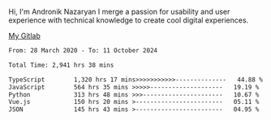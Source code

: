 Hi, I'm Andronik Nazaryan
I merge a passion for usability and user experience with technical knowledge to create cool digital experiences.

[My Gitlab](https://gitlab.com/anridev24)

<!--START_SECTION:waka-->

```txt
From: 28 March 2020 - To: 11 October 2024

Total Time: 2,941 hrs 38 mins

TypeScript        1,320 hrs 17 mins>>>>>>>>>>>--------------   44.88 %
JavaScript        564 hrs 35 mins >>>>>--------------------   19.19 %
Python            313 hrs 48 mins >>>----------------------   10.67 %
Vue.js            150 hrs 20 mins >------------------------   05.11 %
JSON              145 hrs 43 mins >------------------------   04.95 %
```

<!--END_SECTION:waka-->
